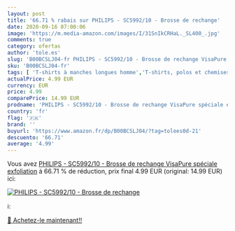 ```yaml
---
layout: post
title: '66.71 % rabais sur PHILIPS - SC5992/10 - Brosse de rechange'
date: 2020-09-16 07:00:06
image: 'https://m.media-amazon.com/images/I/31SnIkCRHaL._SL400_.jpg'
comments: true
category: ofertas
author: 'tole.es'
slug: 'B00BCSLJ04-fr PHILIPS - SC5992/10 - Brosse de rechange VisaPure spéciale...'
sku: 'B00BCSLJ04-fr'
tags: [ 'T-shirts à manches longues homme','T-shirts, polos et chemises homme','Vêtements','Vêtements homme', ]
actualPrice: 4.99 EUR
currency: EUR
price: 4.99
comparePrice: 14.99 EUR
prodname: 'PHILIPS - SC5992/10 - Brosse de rechange VisaPure spéciale exfoliation'
country: 'fr'
flag: '🇫🇷'
brand: ''
buyurl: 'https://www.amazon.fr/dp/B00BCSLJ04/?tag=tolees0d-21'
descuento: '66.71'
average: '4.99'
---
```


Vous avez [PHILIPS - SC5992/10 - Brosse de rechange VisaPure spéciale exfoliation](https://www.amazon.fr/dp/B00BCSLJ04/?tag=tolees0d-21)  à  66.71 % de réduction, prix final  4.99 EUR (original: 14.99 EUR) ici:

[![PHILIPS - SC5992/10 - Brosse de rechange](https://m.media-amazon.com/images/I/31SnIkCRHaL._SL400_.jpg)](https://www.amazon.fr/dp/B00BCSLJ04/?tag=tolees0d-21)

ℹ️:


[🛒 Achetez-le maintenant!!](https://www.amazon.fr/dp/B00BCSLJ04/?tag=tolees0d-21)

